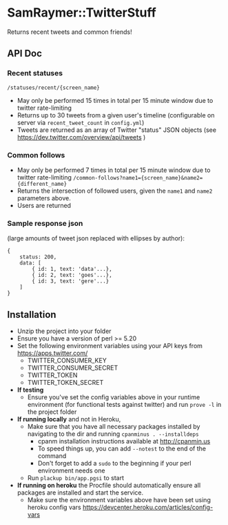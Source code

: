 
# SamRaymer::TwitterStuff

Returns recent tweets and common friends!

## API Doc
### Recent statuses
`/statuses/recent/{screen_name}`
* May only be performed 15 times in total per 15 minute window due to twitter rate-limiting
* Returns up to 30 tweets from a given user's timeline (configurable on server via `recent_tweet_count` in `config.yml`)
* Tweets are returned as an array of Twitter "status" JSON objects (see https://dev.twitter.com/overview/api/tweets )

### Common follows
* May only be performed 7 times in total per 15 minute window due to twitter rate-limiting
`/common-follows?name1={screen_name}&name2={different_name}`
* Returns the intersection of followed users, given the `name1` and `name2` parameters above.
* Users are returned

### Sample response json
(large amounts of tweet json replaced with ellipses by author):
```
{ 
    status: 200,
    data: [ 
        { id: 1, text: 'data'...}, 
        { id: 2, text: 'goes'...}, 
        { id: 3, text: 'gere'...} 
    ] 
}
```


## Installation

* Unzip the project into your folder
* Ensure you have a version of perl >= 5.20
* Set the following environment variables using your API keys from https://apps.twitter.com/
    * TWITTER_CONSUMER_KEY
    * TWITTER_CONSUMER_SECRET
    * TWITTER_TOKEN
    * TWITTER_TOKEN_SECRET
* **If testing**
    * Ensure you've set the config variables above in your runtime environment (for functional tests against twitter) and run `prove -l` in the project folder
* **If running locally** and not in Heroku, 
    * Make sure that you have all necessary packages installed by navigating to the dir and running `cpanminus . --installdeps` 
        * cpanm installation instructions available at http://cpanmin.us
        * To speed things up, you can add `--notest` to the end of the command
        * Don't forget to add a `sudo` to the beginning if your perl environment needs one
    * Run `plackup bin/app.pgsi` to start
* **If running on heroku** the Procfile should automatically ensure all packages are installed and start the service.
    * Make sure the environment variables above have been set using heroku config vars https://devcenter.heroku.com/articles/config-vars

